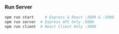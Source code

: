 ### Run Server

```bash
npm run start     # Express & React :3000 & :5000
npm run server  # Express API Only :5000
npm run client  # React Client Only :3000
```
